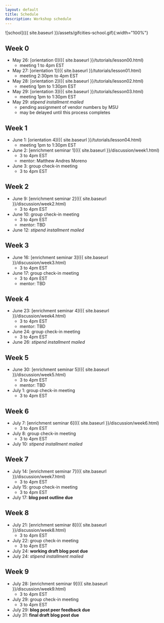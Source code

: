 ```yaml
---
layout: default
title: Schedule
description: Workshop schedule
---
```


![school]({{ site.baseurl }}/assets/gifcities-school.gif){:width="100%"}

## Week 0
* May 26: [orientation 0]({{ site.baseurl }}/tutorials/lesson00.html)
  * meeting 1 to 4pm EST
* May 27: [orientation 1]({{ site.baseurl }}/tutorials/lesson01.html)
  * meeting 2:30pm to 4pm EST
* May 28: [orientation 2]({{ site.baseurl }}/tutorials/lesson02.html)
  * meeting 1pm to 1:30pm EST
* May 29: [orientation 3]({{ site.baseurl }}/tutorials/lesson03.html)
  * meeting 1pm to 1:30pm EST
* May 29: *stipend installment mailed*
  * pending assignment of vendor numbers by MSU
  * may be delayed until this process completes

## Week 1
* June 1: [orientation 4]({{ site.baseurl }}/tutorials/lesson04.html)
  * meeting 1pm to 1:30pm EST
* June 2: [enrichment seminar 1]({{ site.baseurl }}/discussion/week1.html)
  * 3 to 4pm EST
  * mentor: Matthew Andres Moreno
* June 3: group check-in meeting
  * 3 to 4pm EST

## Week 2
* June 9: [enrichment seminar 2]({{ site.baseurl }}/discussion/week2.html)
  * 3 to 4pm EST
* June 10: group check-in meeting
  * 3 to 4pm EST
  * mentor: TBD
* June 12: *stipend installment mailed*

## Week 3
* June 16: [enrichment seminar 3]({{ site.baseurl }}/discussion/week3.html)
  * 3 to 4pm EST
* June 17: group check-in meeting
  * 3 to 4pm EST
  * mentor: TBD

## Week 4
* June 23: [enrichment seminar 4]({{ site.baseurl }}/discussion/week4.html)
  * 3 to 4pm EST
  * mentor: TBD
* June 24: group check-in meeting
  * 3 to 4pm EST
* June 26: *stipend installment mailed*

## Week 5
* June 30: [enrichment seminar 5]({{ site.baseurl }}/discussion/week5.html)
  * 3 to 4pm EST
  * mentor: TBD
* July 1: group check-in meeting
  * 3 to 4pm EST

## Week 6
* July 7: [enrichment seminar 6]({{ site.baseurl }}/discussion/week6.html)
  * 3 to 4pm EST
* July 8: group check-in meeting
  * 3 to 4pm EST
* July 10: *stipend installment mailed*

## Week 7
* July 14: [enrichment seminar 7]({{ site.baseurl }}/discussion/week7.html)
  * 3 to 4pm EST
* July 15: group check-in meeting
  * 3 to 4pm EST
* July 17: **blog post outline due**

## Week 8
* July 21: [enrichment seminar 8]({{ site.baseurl }}/discussion/week8.html)
  * 3 to 4pm EST
* July 22: group check-in meeting
  * 3 to 4pm EST
* July 24: **working draft blog post due**
* July 24: *stipend installment mailed*

## Week 9
* July 28: [enrichment seminar 9]({{ site.baseurl }}/discussion/week9.html)
  * 3 to 4pm EST
* July 29: group check-in meeting
  * 3 to 4pm EST
* July 29: **blog post peer feedback due**
* July 31: **final draft blog post due**
